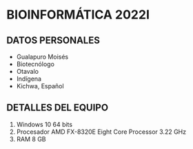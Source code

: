 # BIOINFORMÁTICA 2022I
## DATOS PERSONALES
- Gualapuro Moisés
- Biotecnólogo
- Otavalo
- Indígena
- Kichwa, Español

## DETALLES DEL EQUIPO
1. Windows 10 64 bits 
2. Procesador AMD FX-8320E Eight Core Processor 3.22 GHz
3. RAM 8 GB


